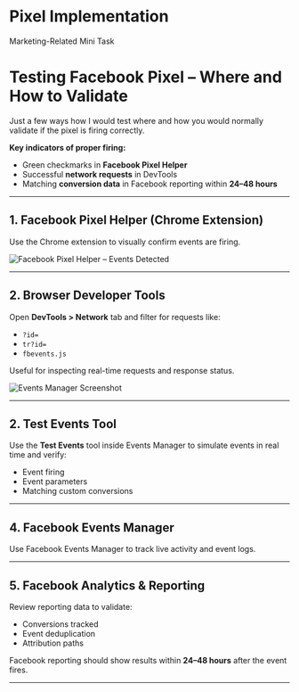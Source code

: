 # Pixel Implementation
Marketing-Related Mini Task

# Testing Facebook Pixel – Where and How to Validate

Just a few ways how I would test where and how you would normally validate if the pixel is firing correctly.

**Key indicators of proper firing:**

- Green checkmarks in **Facebook Pixel Helper**
- Successful **network requests** in DevTools
- Matching **conversion data** in Facebook reporting within **24–48 hours**

---

## 1. Facebook Pixel Helper (Chrome Extension)

Use the Chrome extension to visually confirm events are firing.

![Facebook Pixel Helper – Events Detected](https://i.imgur.com/P1SKbLs.png)

---

## 2. Browser Developer Tools

Open **DevTools > Network** tab and filter for requests like:

- `?id=`  
- `tr?id=`  
- `fbevents.js`

Useful for inspecting real-time requests and response status.

![Events Manager Screenshot](https://i.imgur.com/dFj2yAY.png)

---

## 2. Test Events Tool

Use the **Test Events** tool inside Events Manager to simulate events in real time and verify:

- Event firing  
- Event parameters  
- Matching custom conversions

---

## 4. Facebook Events Manager

Use Facebook Events Manager to track live activity and event logs.

---
## 5. Facebook Analytics & Reporting

Review reporting data to validate:

- Conversions tracked  
- Event deduplication  
- Attribution paths

Facebook reporting should show results within **24–48 hours** after the event fires.

---

